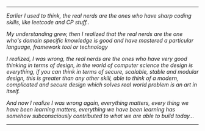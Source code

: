 ***
_Earlier I used to think, the real nerds are the ones who have sharp coding skills, like leetcode and CP stuff.._

_My understanding grew, then I realized that the real nerds are the one who's domain specific knowledge is good and have mastered a particular language, framework tool or technology_

_I realized, I was wrong, the real nerds are the ones who have very good thinking in terms of design, in the world of computer science the design is everything, if you can think in terms of secure, scalable, stable and modular design, this is greater than any other skill, able to think of a modern, complicated and secure design which solves real world problem is an art in itself._

_And now I realize I was wrong again, everything matters, every thing we have been learning matters, everything we have been learning has somehow subconsciously contributed to what we are able to build today..._

***
